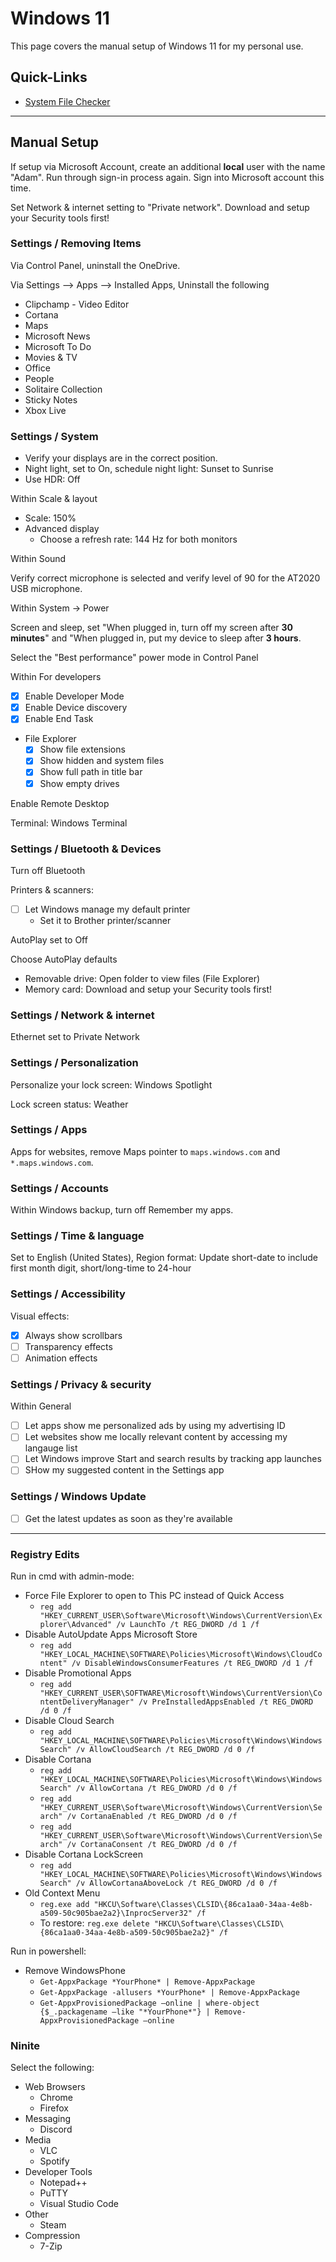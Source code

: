 # Windows 11

This page covers the manual setup of Windows 11 for my personal use.

## Quick-Links

- [System File Checker](https://winbindex.m417z.com/)

---

## Manual Setup

If setup via Microsoft Account, create an additional **local** user with the name "Adam". Run through sign-in process again. Sign into Microsoft account this time.

Set Network & internet setting to "Private network". Download and setup your Security tools first!

### Settings / Removing Items

Via Control Panel, uninstall the OneDrive.

Via Settings --> Apps --> Installed Apps, Uninstall the following

- Clipchamp - Video Editor
- Cortana
- Maps
- Microsoft News
- Microsoft To Do
- Movies & TV
- Office
- People
- Solitaire Collection
- Sticky Notes
- Xbox Live

### Settings / System

- Verify your displays are in the correct position.
- Night light, set to On, schedule night light: Sunset to Sunrise
- Use HDR: Off

Within Scale & layout

- Scale: 150%
- Advanced display
  - Choose a refresh rate: 144 Hz for both monitors

Within Sound

Verify correct microphone is selected and verify level of 90 for the AT2020 USB microphone.

Within System -> Power

Screen and sleep, set "When plugged in, turn off my screen after **30 minutes**" and "When plugged in, put my device to sleep after **3 hours**.

Select the "Best performance" power mode in Control Panel

Within For developers

- [X] Enable Developer Mode
- [X] Enable Device discovery
- [X] Enable End Task
- File Explorer
  - [X] Show file extensions
  - [X] Show hidden and system files
  - [X] Show full path in title bar
  - [X] Show empty drives

Enable Remote Desktop

Terminal: Windows Terminal

### Settings / Bluetooth & Devices

Turn off Bluetooth

Printers & scanners:

- [ ] Let Windows manage my default printer
  - Set it to Brother printer/scanner

AutoPlay set to Off

Choose AutoPlay defaults

- Removable drive: Open folder to view files (File Explorer)
- Memory card: Download and setup your Security tools first!

### Settings / Network & internet

Ethernet set to Private Network

### Settings / Personalization

Personalize your lock screen: Windows Spotlight

Lock screen status: Weather

### Settings / Apps

Apps for websites, remove Maps pointer to `maps.windows.com` and `*.maps.windows.com`.

### Settings / Accounts

Within Windows backup, turn off Remember my apps.

### Settings / Time & language

Set to English (United States), Region format: Update short-date to include first month digit, short/long-time to 24-hour

### Settings / Accessibility

Visual effects:

- [X] Always show scrollbars
- [ ] Transparency effects
- [ ] Animation effects

### Settings / Privacy & security

Within General

- [ ] Let apps show me personalized ads by using my advertising ID
- [ ] Let websites show me locally relevant content by accessing my langauge list
- [ ] Let Windows improve Start and search results by tracking app launches
- [ ] SHow my suggested content in the Settings app

### Settings / Windows Update

- [ ] Get the latest updates as soon as they're available

---

### Registry Edits

Run in cmd with admin-mode:

- Force File Explorer to open to This PC instead of Quick Access
  - `reg add "HKEY_CURRENT_USER\Software\Microsoft\Windows\CurrentVersion\Explorer\Advanced" /v LaunchTo /t REG_DWORD /d 1 /f`
- Disable AutoUpdate Apps Microsoft Store
  - `reg add "HKEY_LOCAL_MACHINE\SOFTWARE\Policies\Microsoft\Windows\CloudContent" /v DisableWindowsConsumerFeatures /t REG_DWORD /d 1 /f`
- Disable Promotional Apps
  - `reg add "HKEY_CURRENT_USER\SOFTWARE\Microsoft\Windows\CurrentVersion\ContentDeliveryManager" /v PreInstalledAppsEnabled /t REG_DWORD /d 0 /f`
- Disable Cloud Search
  - `reg add "HKEY_LOCAL_MACHINE\SOFTWARE\Policies\Microsoft\Windows\Windows Search" /v AllowCloudSearch /t REG_DWORD /d 0 /f`
- Disable Cortana
  - `reg add "HKEY_LOCAL_MACHINE\SOFTWARE\Policies\Microsoft\Windows\Windows Search" /v AllowCortana /t REG_DWORD /d 0 /f`
  - `reg add "HKEY_CURRENT_USER\Software\Microsoft\Windows\CurrentVersion\Search" /v CortanaEnabled /t REG_DWORD /d 0 /f`
  - `reg add "HKEY_CURRENT_USER\Software\Microsoft\Windows\CurrentVersion\Search" /v CortanaConsent /t REG_DWORD /d 0 /f`
- Disable Cortana LockScreen
  - `reg add "HKEY_LOCAL_MACHINE\SOFTWARE\Policies\Microsoft\Windows\Windows Search" /v AllowCortanaAboveLock /t REG_DWORD /d 0 /f`
- Old Context Menu
  - `reg.exe add "HKCU\Software\Classes\CLSID\{86ca1aa0-34aa-4e8b-a509-50c905bae2a2}\InprocServer32" /f`
  - To restore: `reg.exe delete "HKCU\Software\Classes\CLSID\{86ca1aa0-34aa-4e8b-a509-50c905bae2a2}" /f`

Run in powershell:

- Remove WindowsPhone
  - `Get-AppxPackage *YourPhone* | Remove-AppxPackage`
  - `Get-AppxPackage -allusers *YourPhone* | Remove-AppxPackage`
  - `Get-AppxProvisionedPackage –online | where-object {$_.packagename –like "*YourPhone*"} | Remove-AppxProvisionedPackage –online`

### Ninite

Select the following:

- Web Browsers
  - Chrome
  - Firefox
- Messaging
  - Discord
- Media
  - VLC
  - Spotify
- Developer Tools
  - Notepad++
  - PuTTY
  - Visual Studio Code
- Other
  - Steam
- Compression
  - 7-Zip
